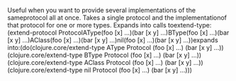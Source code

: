Useful when you want to provide several implementations of the sameprotocol all at once. Takes a single protocol and the implementationof that protocol for one or more types. Expands into calls toextend-type:(extend-protocol ProtocolAType(foo [x] ...)(bar [x y] ...)BType(foo [x] ...)(bar [x y] ...)AClass(foo [x] ...)(bar [x y] ...)nil(foo [x] ...)(bar [x y] ...))expands into:(do(clojure.core/extend-type AType Protocol (foo [x] ...) (bar [x y] ...))(clojure.core/extend-type BType Protocol (foo [x] ...) (bar [x y] ...))(clojure.core/extend-type AClass Protocol (foo [x] ...) (bar [x y] ...))(clojure.core/extend-type nil Protocol (foo [x] ...) (bar [x y] ...)))